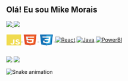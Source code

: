 ## Olá! Eu sou Mike Morais 
 <div>
  <a href="https://github.com/lkazumi">
  <img height="180em" src="https://github-readme-stats.vercel.app/api?username=lkazumi&show_icons=true&theme=tokyonight&include_all_commits=true&count_private=true&hide_border=true"/>
  <img height="180em" src="https://github-readme-stats.vercel.app/api/top-langs/?username=lkazumi&layout=compact&langs_count=7&theme=tokyonight&hide_border=true"/>
</div>
 <!--https://devicon.dev/-->
<div style="display: inline_block"><br>
  <img align="center" alt="Js" height="30" width="40" src="https://raw.githubusercontent.com/devicons/devicon/master/icons/javascript/javascript-plain.svg">
  <img align="center" alt="HTML" height="30" width="40" src="https://raw.githubusercontent.com/devicons/devicon/master/icons/html5/html5-original.svg">
  <img align="center" alt="CSS" height="30" width="40" src="https://raw.githubusercontent.com/devicons/devicon/master/icons/css3/css3-original.svg">
  <img align="center" alt="React" height="30" width="40" src="https://cdn.jsdelivr.net/gh/devicons/devicon/icons/react/react-original.svg">
  <img align="center" alt="Java" height="30" width="40" src="https://cdn.jsdelivr.net/gh/devicons/devicon/icons/java/java-original.svg">
  <img align="center" alt="PowerBI" height="40" width="40" src="https://img.icons8.com/color/48/000000/power-bi.png"/>
</div>
 
 ##
 
 <div> 
  <a href="https://bit.ly/mikemorais" target="_blank"><img src="https://img.shields.io/badge/-LinkedIn-%230077B5?style=for-the-badge&logo=linkedin&logoColor=white" target="_blank"></a> 
  <a href = "mailto:mikemoraisdasilva@gmail.com"><img src="https://img.shields.io/badge/Gmail-D14836?style=for-the-badge&logo=gmail&logoColor=white"></a>
</div>
 
 ![Snake animation](https://github.com/lkazumi/lkazumi/blob/output/github-contribution-grid-snake.svg)
